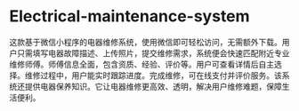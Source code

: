 # Electrical-maintenance-system
这款基于微信小程序的电器维修系统，使用微信即可轻松访问，无需额外下载。用户只需填写电器故障描述、上传照片，提交维修需求，系统便会快速匹配附近专业维修师傅。师傅信息全面，包含资质、经验、评价等。用户可查看详情后自主选择。维修过程中，用户能实时跟踪进度。完成维修，可在线支付并评价服务。该系统还提供电器保养知识。它让电器维修更高效、透明，解决用户维修难题，保障生活便利。 
